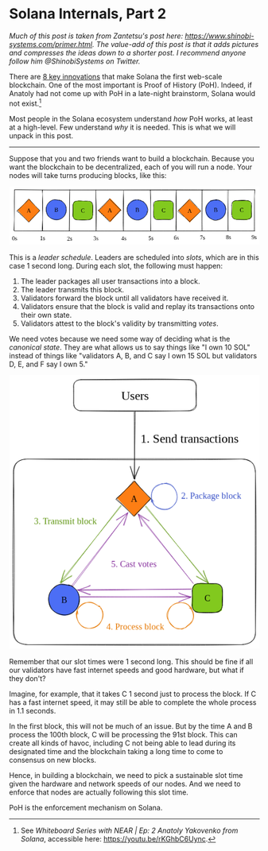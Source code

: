 # Solana Internals, Part 2

*Much of this post is taken from Zantetsu's post here: https://www.shinobi-systems.com/primer.html. The value-add of this post is that it adds pictures and compresses the ideas down to a shorter post. I recommend anyone follow him @ShinobiSystems on Twitter.*

There are [8 key innovations](https://medium.com/solana-labs/7-innovations-that-make-solana-the-first-web-scale-blockchain-ddc50b1defda) that make Solana the first web-scale blockchain. One of the most important is Proof of History (PoH). Indeed, if Anatoly had not come up with PoH in a late-night brainstorm, Solana would not exist.[^1]

Most people in the Solana ecosystem understand *how* PoH works, at least at a high-level. Few understand *why* it is needed. This is what we will unpack in this post.

---

Suppose that you and two friends want to build a blockchain. Because you want the blockchain to be decentralized, each of you will run a node. Your nodes will take turns producing blocks, like this:

![leader schedule](media/leader-schedule.excalidraw.png)

This is a *leader schedule*. Leaders are scheduled into *slots*, which are in this case 1 second long. During each slot, the following must happen:
1. The leader packages all user transactions into a block.
2. The leader transmits this block.
3. Validators forward the block until all validators have received it.
4. Validators ensure that the block is valid and replay its transactions onto their own state.
5. Validators attest to the block's validity by transmitting *votes*.

We need votes because we need some way of deciding what is the *canonical state*. They are what allows us to say things like "I own 10 SOL" instead of things like "validators A, B, and C say I own 15 SOL but validators D, E, and F say I own 5."

![slot activity](media/slot-activity.excalidraw.png)

Remember that our slot times were 1 second long. This should be fine if all our validators have fast internet speeds and good hardware, but what if they don't? 

Imagine, for example, that it takes C 1 second just to process the block. If C has a fast internet speed, it may still be able to complete the whole process in 1.1 seconds. 

In the first block, this will not be much of an issue. But by the time A and B process the 100th block, C will be processing the 91st block. This can create all kinds of havoc, including C not being able to lead during its designated time and the blockchain taking a long time to come to consensus on new blocks.

Hence, in building a blockchain, we need to pick a sustainable slot time given the hardware and network speeds of our nodes. And we need to enforce that nodes are actually following this slot time.

PoH is the enforcement mechanism on Solana.



[^1]: See *Whiteboard Series with NEAR | Ep: 2 Anatoly Yakovenko from Solana*, accessible here: https://youtu.be/rKGhbC6Uync.
